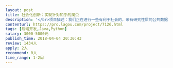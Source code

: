 ```yaml
---                
layout: post       
title: 社会化创新：实现针对知乎的爬虫           
description: '</br>项目描述：我们正在进行一些有利于社会的，带有研究性质的公共数据分析与智能应用设计工作。</br>我们认为这些工作能够产生积极正面的影响。在接下来较长的时间里，我们会围绕这项工作，不断进行各方面探索。</br>我们希望能够通过互联网，借助更多有才能的参与者的力量，探索新的合作方式，把这些工作分解成不同的任务，持续地推进下去，提高演化的效率。</br>欢迎有水平的个人开发者和思维创意者加入。</br>详情请见文档：https://github.com/social-innovation/tasks/issues/29</br>1. 目标</br></br>我们正在进行针对特定人群提供问题跟踪，咨询的智能服务的开发工作。其中用于支持产品初期算法研究工作的基础数据，有一部分需要通过爬虫工具来抓取。</br></br>针对知乎，我们希望选择性地抓取其中的问题，回答，评论，以及知乎专栏内容</br></br>1.1. 选型/环境</br></br>服务部署环境在阿里云</br>使用 mongodb 数据库</br>使用 oss 文件存储</br>1.2. 沟通与文档</br></br>希望在报名该发包时，谈及自己在爬虫开发方面的相关经验。对于合适的开发者，会进行一次半小时左右的电话沟通（电话，QQ 语音或微信语音）（报名附言里可注明微信号方便添加）</br>初次沟通并传达目的后，希望就工作内容撰写一份概要设计文档，明确开发要点和规格；</br>概要设计文档 review 通过后，进行开发实现；</br>1.3. 工作要求</br></br>对知乎的问题，回答，评论，知乎专栏内容进行抓取</br>可以设定抓取范围（以关键词，标签，作者等要素来约束）</br>这是一个持续抓取的爬虫，连续工作时尽量获取尽可能多的内容</br>需要给出抓取结果保存的数据库设计（mongoDB）</br>从头开发和用现有代码/第三方工具实现都可以，但实现细节要在概要设计中明确</br>'     
contenturl: https://pro.lagou.com/project/7126.html      
tags: [后端开发,Java,Python]            
salary: 3000-5000元          
publish_time: 2018-04-04 20:30:43         
review: 1434人                   
apply: 2人                   
recommend: 0人                   
time_range: 1-2周              
---                 
```

